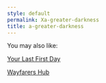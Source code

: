 ```yaml
---
style: default
permalink: Xa-greater-darkness
title: a-greater-darkness
---
```

You may also like:

[Your Last First Day](http://scp-wiki.net/your-last-first-day)

[Wayfarers Hub](http://scp-wiki.net/wayfarers-hub)
